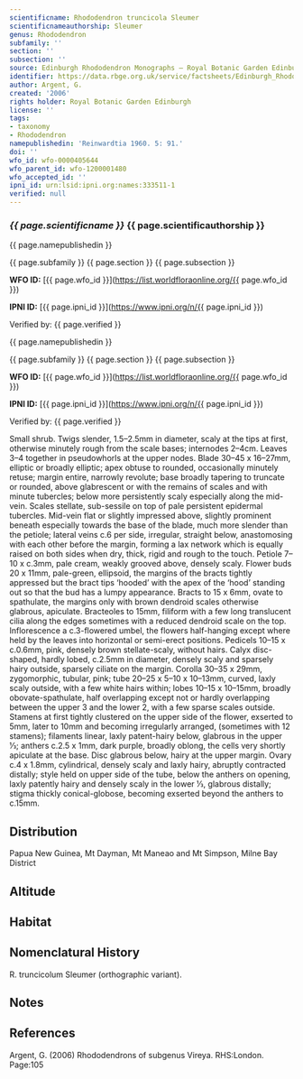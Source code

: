 ```yaml
---
scientificname: Rhododendron truncicola Sleumer
scientificnameauthorship: Sleumer
genus: Rhododendron
subfamily: ''
section: ''
subsection: ''
source: Edinburgh Rhododendron Monographs – Royal Botanic Garden Edinburgh
identifier: https://data.rbge.org.uk/service/factsheets/Edinburgh_Rhododendron_Monographs.xhtml
author: Argent, G.
created: '2006'
rights holder: Royal Botanic Garden Edinburgh
license: ''
tags:
- taxonomy
- Rhododendron
namepublishedin: 'Reinwardtia 1960. 5: 91.'
doi: ''
wfo_id: wfo-0000405644
wfo_parent_id: wfo-1200001480
wfo_accepted_id: ''
ipni_id: urn:lsid:ipni.org:names:333511-1
verified: null
---
```

### _{{ page.scientificname }}_ {{ page.scientificauthorship }}
 {{ page.namepublishedin }}

{{ page.subfamily }} {{ page.section }} {{ page.subsection }}

**WFO ID:** [{{ page.wfo_id }}](https://list.worldfloraonline.org/{{ page.wfo_id }})

**IPNI ID:** [{{ page.ipni_id }}](https://www.ipni.org/n/{{ page.ipni_id }})

Verified by: {{ page.verified }}

 {{ page.namepublishedin }}

{{ page.subfamily }} {{ page.section }} {{ page.subsection }}

**WFO ID:** [{{ page.wfo_id }}](https://list.worldfloraonline.org/{{ page.wfo_id }})

**IPNI ID:** [{{ page.ipni_id }}](https://www.ipni.org/n/{{ page.ipni_id }})

Verified by: {{ page.verified }}



Small shrub. Twigs slender, 1.5–2.5mm in diameter, scaly at the tips at first, otherwise minutely rough from the scale bases; internodes 2–4cm. Leaves 3–4 together in pseudowhorls at the upper nodes. Blade 30–45 x 16–27mm, elliptic or broadly elliptic; apex obtuse to rounded, occasionally minutely retuse; margin entire, narrowly revolute; base broadly tapering to truncate or rounded, above glabrescent or with the remains of scales and with minute tubercles; below more persistently scaly especially along the mid-vein. Scales stellate, sub-sessile on top of pale persistent epidermal tubercles. Mid-vein flat or slightly impressed above, slightly prominent beneath especially towards the base of the blade, much more slender than the petiole; lateral veins c.6 per side, irregular, straight below, anastomosing with each other before the margin, forming a lax network which is equally raised on both sides when dry, thick, rigid and rough to the touch. Petiole 7–10 x c.3mm, pale cream, weakly grooved above, densely scaly. Flower buds 20 x 11mm, pale-green, ellipsoid, the margins of the bracts tightly appressed but the bract tips ‘hooded’ with the apex of the ‘hood’ standing out so that the bud has a lumpy appearance. Bracts to 15 x 6mm, ovate to spathulate, the margins only with brown dendroid scales otherwise glabrous, apiculate. Bracteoles to 15mm, filiform with a few long translucent cilia along the edges sometimes with a reduced dendroid scale on the top. Inflorescence a c.3-flowered umbel, the flowers half-hanging except where held by the leaves into horizontal or semi-erect positions. Pedicels 10–15 x c.0.6mm, pink, densely brown stellate-scaly, without hairs. Calyx disc-shaped, hardly lobed, c.2.5mm in diameter, densely scaly and sparsely hairy outside, sparsely ciliate on the margin. Corolla 30–35 x 29mm, zygomorphic, tubular, pink; tube 20–25 x 5–10 x 10–13mm, curved, laxly scaly outside, with a few white hairs within; lobes 10–15 x 10–15mm, broadly obovate-spathulate, half overlapping except not or hardly overlapping between the upper 3 and the lower 2, with a few sparse scales outside. Stamens at first tightly clustered on the upper side of the flower, exserted to 5mm, later to 10mm and becoming irregularly arranged, (sometimes with 12 stamens); filaments linear, laxly patent-hairy below, glabrous in the upper 1⁄3; anthers c.2.5 x 1mm, dark purple, broadly oblong, the cells very shortly apiculate at the base. Disc glabrous below, hairy at the upper margin. Ovary c.4 x 1.8mm, cylindrical, densely scaly and laxly hairy, abruptly contracted distally; style held on upper side of the tube, below the anthers on opening, laxly patently hairy and densely scaly in the lower 1⁄3, glabrous distally; stigma thickly conical-globose, becoming exserted beyond the anthers to c.15mm.

## Distribution
Papua New Guinea, Mt Dayman, Mt Maneao and Mt Simpson, Milne Bay District

## Altitude


## Habitat


## Nomenclatural History
R. truncicolum Sleumer (orthographic variant).
                       
## Notes


## References

Argent, G. (2006) Rhododendrons of subgenus Vireya. RHS:London. Page:105
